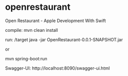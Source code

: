 # openrestaurant

Open Restaurant - Apple Development With Swift

compile:
  mvn clean install
  
 run: 
  /target
  java -jar OpenRestaurant-0.0.1-SNAPSHOT.jar
  
  or
  
  mvn spring-boot:run
  
Swagger-UI:
  http://localhost:8090/swagger-ui.html
